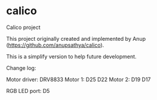 # calico
Calico project

This project originally created and implemented by Anup (https://github.com/anupsathya/calico). 

This is a simplify version to help future development.

Change log:

Motor driver: DRV8833
  Motor 1: D25
           D22
  Motor 2: D19
           D17
           
RGB LED port: D5
